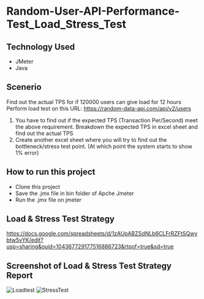# Random-User-API-Performance-Test_Load_Stress_Test

## Technology Used
- JMeter
- Java

## Scenerio
Find out the actual TPS for if 120000 users can give load for 12 hours
Perform load test on this URL: https://random-data-api.com/api/v2/users
1. You have to find out if the expected TPS (Transaction Per/Second) meet the above requirement. Breakdown the expected TPS in excel sheet and find out the actual TPS
2. Create another excel sheet where you will try to find out the bottleneck/stress test point. (At which point the system starts to show 1% error)

## How to run this project
- Clone this project
- Save the .jmx file in bin folder of Apche Jmeter
- Run the .jmx file on jmeter

## Load & Stress Test Strategy
https://docs.google.com/spreadsheets/d/1zAUpABZSdNLb6CLFrRZFtSQwybtw5vYK/edit?usp=sharing&ouid=104367729177516886723&rtpof=true&sd=true

## Screenshot of Load & Stress Test Strategy Report
![Loadtest](https://github.com/fariha28345/Random-User-API-Performance-Test_Load_Stress_Test/assets/50767962/8fdaed86-c456-43ce-b625-2cacfd215b4a)
![StressTest](https://github.com/fariha28345/Random-User-API-Performance-Test_Load_Stress_Test/assets/50767962/8be813c7-c7db-48ea-80d3-6fb546ba9622)
